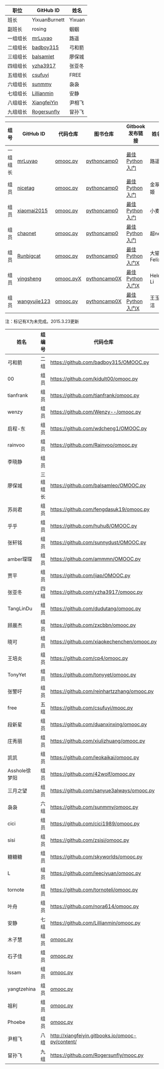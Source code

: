 职位 | GitHub ID | 姓名
---- | ---- | ----
班长 | YixuanBurnett | Yixuan
副班长 | rosing | 蝈蝈
一组组长 | [mrLuyao](https://github.com/mrLuyao) | 路遥
二组组长 | [badboy315](https://github.com/badboy315) | 弓和箭
三组组长 | [balsamlet](https://github.com/balsamlet) | 廖保城
四组组长 | [yzha3917](https://github.com/yzha3917) | 张亚冬
五组组长 | [csufuyi](https://github.com/csufuyi) | FREE
六组组长 | [sunmmy](https://github.com/sunmmy) | 袅袅
七组组长 | [Lillianmin](https://github.com/Lillianmin) | 安静
八组组长 | [XiangfeiYin](https://github.com/XiangfeiYin) | 尹相飞
九组组长 | [Rogersunfly](https://github.com/Rogersunfly) | 冒孙飞

组号 | GitHub ID | 代码仓库 | 图书仓库|Gitbook发布链接|姓名
---- | ---- | ----| ----| ----| ----
一组组长 | [mrLuyao](https://github.com/mrLuyao) | [omooc.py](https://github.com/mrLuyao/omooc.py)|[pythoncamp0](https://github.com/mrluyao/pythoncamp0)|[最佳Python入门](http://mrluyao.gitbooks.io/pythoncamp0/content/)|路遥
组员| [nicetag](https://github.com/nicetag) | [omooc.py](https://github.com/nicetag/omooc.py)|[pythoncamp0](https://github.com/nicetag/pythoncamp0)|[最佳Python入门](http://nicetag1.gitbooks.io/test/content/)| 金翠姬
组员 | [xiaomai2015](https://github.com/xiaomai2015) | [omooc.py](https://github.com/xiaomai2015/omooc.py)|[pythoncamp0](https://github.com/xiaomai2015/pythoncamp0)|[最佳Python入门](http://xiaomai2015.gitbooks.io/pythoncamp0/content/)|小麦
组员| [chaonet](https://github.com/chaonet) | [omooc.py](https://github.com/chaonet/omooc.py)|[pythoncamp0](https://github.com/chaonet/pythoncamp0)|[最佳Python入门](http://chaonet.gitbooks.io/pythoncamp0/content/)|超net
组员 | [Runbigcat](https://github.com/Runbigcat) | [omooc.py](https://github.com/Runbigcat/omooc.py)|[pythoncamp0](https://github.com/Runbigcat/pythoncamp0)|[最佳Python入门X](http://Runbigcat.gitbooks.io/pythoncamp0/content/)|大猫Felix
组员 | [yingsheng](https://github.com/yingsheng) | [omooc.pyX](https://github.com/yingsheng/omooc.py)|[pythoncamp0X](https://github.com/yingsheng/pythoncamp0)|[最佳Python入门X](http://yingsheng.gitbooks.io/pythoncamp0/content/)|Helen Li
组员| [wangyujie123](https://github.com/wangyujie123) | [omooc.py](https://github.com/wangyujie123/omooc.py)|[pythoncamp0X](https://github.com/wangyujie123/pythoncamp0)|[最佳Python入门X](http://wangyujie123.gitbooks.io/pythoncamp0/content/)|王玉洁

注：标记有X为未完成。2015.3.23更新



姓名 | 组编号| 代码仓库 | 图书仓库 | 图书查阅 | 小组库链接 |DISQUS  
---|---|---|---|---|---|---
弓和箭|二组|https://github.com/badboy315/OMOOC.py|https://github.com/mrluyao/pythoncamp0|http://badboy315.gitbooks.io/pythoncamp0/content/|https://github.com/2TT/2t
00|组员|https://github.com/kidult00/omooc.py|https://github.com/kidult00/pythoncamp0|http://kidult00.gitbooks.io/kidult-s-python-book/content/
tianfrank|组员|https://github.com/tianfrank/omooc.py|https://github.com/tianfrank/pythoncamp0|http://tianfrank.gitbooks.io/frank-python-practice/content/
wenzy|组员|https://github.com/Wenzy--/omooc.py|https://github.com/Wenzy--/pythoncamp0.git|
启程-东|组员|https://github.com/wdcheng1/OMOOC.py|https://github.com/wdcheng1/pythoncamp0|http://wdcheng1.gitbooks.io/python-book/content/
rainvoo|组员|https://github.com/Rainvoo/omooc.py|https://www.gitbook.com/book/rainvoo/pythoncamp0/details|http://rainvoo.gitbooks.io/pythoncamp0/content/
李晓静|组员|||
廖保城| 三组组长|https://github.com/balsamleo/OMOOC.py|https://github.com/balsamleo/pythoncamp0|http://balsamleo.gitbooks.io/pythoncamp0/content/|https://github.com/Python3OM/Python3
苏尚君|组员|https://github.com/fengdasuk19/omooc.py|https://github.com/fengdasuk19/pythoncamp0|http://fengdasuk19.gitbooks.io/aosu-coding-py/content/
乎乎|组员|https://github.com/huhu8/OMOOC.py|https://github.com/huhu8/pythoncamp0|http://huhu8.gitbooks.io/learnpython0/content/
张轩铭|组员|https://github.com/sunnydust/OMOOC.py|https://github.com/sunnydust/pythoncamp0|http://sunnydust.gitbooks.io/pythoncamp0/content/
amber琛琛|组员|https://github.com/ammmn/OMOOC.py|https://github.com/ammmn/pythoncamp0|http://ammmn.gitbooks.io/pythoncamp0/content/
贾平|组员|https://github.com/jiap/OMOOC.py|https://github.com/jiap/pythoncamp0|http://jiap.gitbooks.io/pythoncamp0/content/
张亚冬|四组|https://github.com/yzha3917/omooc.py|https://github.com/yzha3917/pythoncamp0|http://yzha3917.gitbooks.io/pythoncamp0/content/|https://github.com/yzha3917/Powerful-Young-Men
TangLinDu|组员|https://github.com/dudutang/omooc.py||
顾晨杰|组员|https://github.com/zxcbbn/omooc.py|https://github.com/zxcbbn/pythoncamp0|
晓可|组员|https://github.com/xiaokechenchen/omooc.py|https://github.com/xiaokechenchen/pythoncamp0|http://xiaokechenchen.gitbooks.io/python-with-kaizhi/content/
王培炎|组员|https://github.com/cp4/omooc.py|https://github.com/cp4/pythoncamp0|http://cp4.gitbooks.io/create-popular-personal-python-projects/content/
TonyYet|组员|https://github.com/tonyyet/omooc.py|https://github.com/tonyyet/pythoncamp0|https://www.gitbook.com/book/tonyyet/pythoncamp0/details
张警吁|组员|https://github.com/reinhartzzhang/omooc.py|https://github.com/reinhartzzhang/pythoncamp0|http://reinhartzzhang.gitbooks.io/hallo-world/content/
free|五组|https://github.com/csufuyi/mooc.py|https://github.com/csufuyi/pythoncamp0|http://csufuyi.gitbooks.io/python-startup/content/|https://github.com/csufuyi/42py
段新星|组员|https://github.com/duanxinxing/omooc.py|https://github.com/duanxinxing/pythoncamp0|http://duanxinxing.gitbooks.io/python101/content/
庄秀丽|组员|https://github.com/xiulizhuang/omooc.py|https://github.com/xiulizhuang/pythoncamp0|
凯凯|组员|https://github.com/leokaikai/omooc.py|https://github.com/leokaikai/pythoncamp0|http://leokaikai.gitbooks.io/-kaikai/content/
Asshole徐梦阳|组员|https://github.com/42wolf/omooc.py|https://github.com/42wolf/pythoncamp0|http://42wolf.gitbooks.io/pythoncamp0/content/
三月之望|组员|https://github.com/sanyue3always/omooc.py|https://github.com/sanyue3always/pythoncamp0|https://www.gitbook.com/book/sanyue3always/python-learning-notes/details
袅袅|六组|https://github.com/sunmmy/omooc.py|https://github.com/sunmmy/pythoncamp0|http://sunmmy.gitbooks.io/pythonbook/content/|https://github.com/sunmmy/6godspy
cici|组员|https://github.com/cici1989/omooc.py|https://github.com/cici1989/pythoncamp0|http://cici19891.gitbooks.io/pythoncamp0/content/
sisi|组员|https://github.com/zsisi/omooc.py|https://github.com/zsisi/pythoncamp0|http://zsisi.gitbooks.io/python-0-to-1/content/
糖糖糖|组员|https://github.com/skyworlds/omooc.py|https://www.gitbook.com/book/skyworlds/pythoncamp0|http://skyworlds.gitbooks.io/pythoncamp0/content/
L|组员|https://github.com/leeciyuan/omooc.py|https://www.gitbook.com/book/leeciyuan/pythoncamp0|https://leeciyuan.gitbooks.io/pythoncamp0/content/
tornote|组员|https://github.com/tornoteli/omooc.py|https://github.com/tornoteli/pythoncamp0|http://tornote.gitbooks.io/pythoncamp0/content/
叶舟|组员|https://github.com/nora614/omooc.py|https://www.gitbook.com/book/nora614/pythoncamp0|http://nora614.gitbooks.io/pythoncamp0/content/
安静|七组|https://github.com/Lillianmin/omooc.py|https://github.com/Lillianmin/pythoncamp0|http://lillianmin.gitbooks.io/pythoncamp/content/|https://github.com/Lillianmin/BigHero
木子慧|组员|[omooc.py](https://github.com/ashlinglee/ommc.py)|[pythoncamp](https://github.com/ashlinglee/pythoncamp0)|
石子佳|组员|[omooc.py](https://github.com/StoneJiaJia/omooc.py)|[pythoncamp](https://github.com/StoneJiaJia/pythoncamp0)|[gitbook](http://stonejiajia.gitbooks.io/python-guide-book/content/)
Issam|组员|[omooc.py](https://github.com/fengguang22/pythoncamp0)|[pythoncamp](https://github.com/fengguang22/pythoncamp0)|[gitbook](http://fengguang22.gitbooks.io/openmind-pythoncamp/content/)
yangtzehina|组员|[omooc.py](https://github.com/yangtzehina/omooc.py)|[pythoncamp](https://github.com/yangtzehina/pythoncamp0)|
祖利|组员|[omooc.py](https://github.com/umulily/omooc.py)|[pythoncamp](https://github.com/umulily/pythoncamp0)|
Phoebe|组员|[omooc.py](https://github.com/phoebeyeah/omooc.py)|[pythoncamp](https://github.com/umulily/pythoncamp0)|
尹相飞|八组|http://xiangfeiyin.gitbooks.io/omooc-py/content/|https://github.com/XiangfeiYin/pythoncamp0|http://xiangfeiyin.gitbooks.io/omooc-py/content/|https://github.com/XiangfeiYin/group8
冒孙飞|九组|https://github.com/Rogersunfly/mooc.py|https://github.com/Rogersunfly/pythoncamp0|https://www.gitbook.com/book/rogersunfly/python/details|https://github.com/Rogersunfly/Python9
